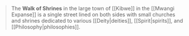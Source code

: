 > The **Walk of Shrines** in the large town of [[Kibwe]] in the [[Mwangi Expanse]] is a single street lined on both sides with small churches and shrines dedicated to various [[Deity|deities]], [[Spirit|spirits]], and [[Philosophy|philosophies]].








